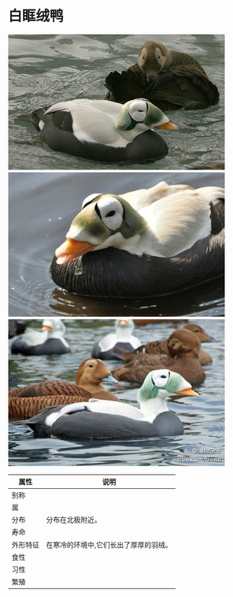 # 白眶绒鸭

![](01.jpg)

|属性|说明|
| ---- | ---- |
| 别称||
| 属||
| 分布| 分布在北极附近。|
| 寿命||
| 外形特征| 在寒冷的环境中,它们长出了厚厚的羽绒。|
| 食性||
| 习性||
| 繁殖||

